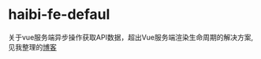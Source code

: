 # haibi-fe-defaul

关于vue服务端异步操作获取API数据，超出Vue服务端渲染生命周期的解决方案,见我整理的[博客](https://segmentfault.com/a/1190000008398405)